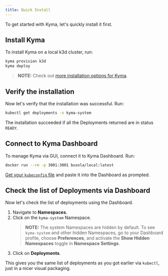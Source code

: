 ```yaml
---
title: Quick Install
---
```


To get started with Kyma, let's quickly install it first.

## Install Kyma

To install Kyma on a local k3d cluster, run:

```bash
kyma provision k3d
kyma deploy
```

> **NOTE:** Check out [more installation options for Kyma](../04-operation-guides/operations/02-install-kyma.md).

## Verify the installation

Now let's verify that the installation was successful. Run:

```bash
kubectl get deployments -n kyma-system
```

The installation succeeded if all the Deployments returned are in status `READY`.

## Connect to Kyma Dashboard

To manage Kyma via GUI, connect it to Kyma Dashboard. Run:

```bash
docker run --rm -p 3001:3001 busola/local:latest
```

[Get your `kubeconfig` file](https://kubernetes.io/docs/concepts/configuration/organize-cluster-access-kubeconfig/) and paste it into the Dashboard as prompted.

<!--
//TODO: finish when Busola working with Docker gets fixed
-->

## Check the list of Deployments via Dashboard

Now let's check the list of deployments using the Dashboard.

1. Navigate to **Namespaces**.
2. Click on the `kyma-system` Namespace.
    > **NOTE:** The system Namespaces are hidden by default. 
    > To see `kyma-system` and other hidden Namespaces, go to your Dashboard profile, choose **Preferences**, and activate the **Show Hidden Namespaces** toggle in **Namespace Settings**.
3. Click on **Deployments**.

This gives you the same list of deployments as you got earlier via `kubectl`, just in a nicer visual packaging. 